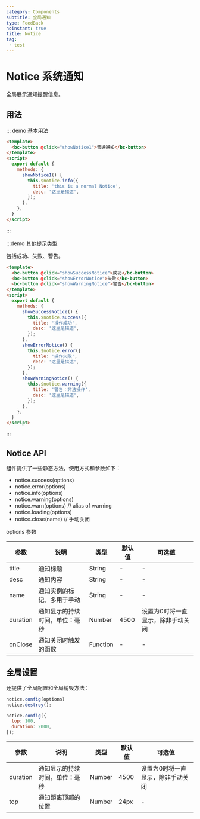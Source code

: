 ```yaml
---
category: Components
subtitle: 全局通知
type: FeedBack
noinstant: true
title: Notice
tag:
 - test
---
```


# Notice 系统通知

全局展示通知提醒信息。

## 用法

::: demo 基本用法

```html
<template>
  <bc-button @click="showNotice1">普通通知</bc-button>
</template>
<script>
  export default {
    methods: {
      showNotice1() {
        this.$notice.info({
          title: 'this is a normal Notice',
          desc: '这里是描述',
        });
      },
    },
  }
</script>
```
:::

:::demo 其他提示类型

包括成功、失败、警告。

```html
<template>
  <bc-button @click="showSuccessNotice">成功</bc-button>
  <bc-button @click="showErrorNotice">失败</bc-button>
  <bc-button @click="showWarningNotice">警告</bc-button>
</template>
<script>
  export default {
    methods: {
      showSuccessNotice() {
        this.$notice.success({
          title: '操作成功',
          desc: '这里是描述',
        });
      },
      showErrorNotice() {
        this.$notice.error({
          title: '操作失败',
          desc: '这里是描述',
        });
      },
      showWarningNotice() {
        this.$notice.warning({
          title: '警告：非法操作',
          desc: '这里是描述',
        });
      },
    },
  }
</script>
```
:::


## Notice API

组件提供了一些静态方法，使用方式和参数如下：

* notice.success(options)
* notice.error(options)
* notice.info(options)
* notice.warning(options)
* notice.warn(options) // alias of warning
* notice.loading(options)
* notice.close(name) // 手动关闭

options 参数

| 参数 | 说明 | 类型 | 默认值 | 可选值 |
| ---------|----------|---------|--------|--------|
| title | 通知标题 | String | - | - |
| desc | 通知内容 | String | - | - |
| name | 通知实例的标记，多用于手动 | String | - | - |
| duration | 通知显示的持续时间，单位：毫秒 | Number | 4500 | 设置为0时将一直显示，除非手动关闭 |
| onClose | 通知关闭时触发的函数 | Function | - | - |


## 全局设置

还提供了全局配置和全局销毁方法：

```js
notice.config(options)
notice.destroy();

notice.config({
  top: 100,
  duration: 2000,
});
```


| 参数 | 说明 | 类型 | 默认值 | 可选值 |
| ---------|----------|--------- |--------- |--------- |
| duration | 通知显示的持续时间，单位：毫秒 | Number | 4500 | 设置为0时将一直显示，除非手动关闭 |
| top | 通知距离顶部的位置 | Number | 24px | - |


